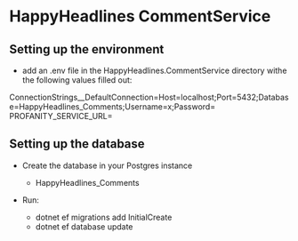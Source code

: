 # HappyHeadlines CommentService

## Setting up the environment
+ add an .env file in the HappyHeadlines.CommentService directory withe the following values filled out:

ConnectionStrings__DefaultConnection=Host=localhost;Port=5432;Database=HappyHeadlines_Comments;Username=x;Password=
PROFANITY_SERVICE_URL=

## Setting up the database
+ Create the database in your Postgres instance
    - HappyHeadlines_Comments

+ Run: 
  + dotnet ef migrations add InitialCreate
  + dotnet ef database update